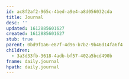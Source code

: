 ```yaml
---
id: ac8f2af2-965c-4bed-a9e4-a8d056032cda
title: Journal
desc: ''
updated: 1612885601627
created: 1612885601627
stub: true
parent: 0bd9f1a6-e87f-4d96-b7b2-9b46d14fa6f4
children:
  - 3a3d33fb-3618-4adb-bf57-402a5bcd490b
fname: daily.journal
hpath: daily.journal
---
```



